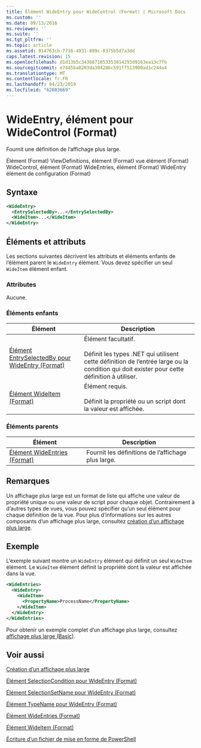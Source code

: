 ```yaml
---
title: Élément WideEntry pour WideControl (Format) | Microsoft Docs
ms.custom: ''
ms.date: 09/13/2016
ms.reviewer: ''
ms.suite: ''
ms.tgt_pltfrm: ''
ms.topic: article
ms.assetid: 014763cb-7716-4931-899c-8375b5d7a3dd
caps.latest.revision: 15
ms.openlocfilehash: d1d13b5c3436871053353814293d9163ea13c7fb
ms.sourcegitcommit: e7445ba8203da304286c591ff513900ad1c244a4
ms.translationtype: MT
ms.contentlocale: fr-FR
ms.lasthandoff: 04/23/2019
ms.locfileid: "62083669"
---
```

# <a name="wideentry-element-for-widecontrol-format"></a>WideEntry, élément pour WideControl (Format)

Fournit une définition de l’affichage plus large.

Élément (Format) ViewDefinitions, élément (Format) vue élément (Format) WideControl, élément (Format) WideEntries, élément (Format) WideEntry élément de configuration (Format)

## <a name="syntax"></a>Syntaxe

```xml
<WideEntry>
  <EntrySelectedBy>...</EntrySelectedBy>
  <WideItem>...</WideItem>
</WideEntry>
```

## <a name="attributes-and-elements"></a>Éléments et attributs

Les sections suivantes décrivent les attributs et éléments enfants de l’élément parent le `WideEntry` élément. Vous devez spécifier un seul `WideItem` élément enfant.

### <a name="attributes"></a>Attributes

Aucune.

### <a name="child-elements"></a>Éléments enfants

|Élément|Description|
|-------------|-----------------|
|[Élément EntrySelectedBy pour WideEntry (Format)](./entryselectedby-element-for-wideentry-format.md)|Élément facultatif.<br /><br /> Définit les types .NET qui utilisent cette définition de l’entrée large ou la condition qui doit exister pour cette définition à utiliser.|
|[Élément WideItem (Format)](./wideitem-element-for-widecontrol-format.md)|Élément requis.<br /><br /> Définit la propriété ou un script dont la valeur est affichée.|

### <a name="parent-elements"></a>Éléments parents

|Élément|Description|
|-------------|-----------------|
|[Élément WideEntries (Format)](./wideentries-element-for-widecontrol-format.md)|Fournit les définitions de l’affichage plus large.|

## <a name="remarks"></a>Remarques

Un affichage plus large est un format de liste qui affiche une valeur de propriété unique ou une valeur de script pour chaque objet. Contrairement à d’autres types de vues, vous pouvez spécifier qu’un seul élément pour chaque définition de la vue. Pour plus d’informations sur les autres composants d’un affichage plus large, consultez [création d’un affichage plus large](./creating-a-wide-view.md).

## <a name="example"></a>Exemple

L’exemple suivant montre un `WideEntry` élément qui définit un seul `WideItem` élément. Le `WideItem` élément définit la propriété dont la valeur est affichée dans la vue.

```xml
<WideEntries>
  <WideEntry>
    <WideItem>
      <PropertyName>ProcessName</PropertyName>
    </WideItem>
  </WideEntry>
</WideEntries>

```

Pour obtenir un exemple complet d’un affichage plus large, consultez [affichage plus large (Basic)](./wide-view-basic.md).

## <a name="see-also"></a>Voir aussi

[Création d’un affichage plus large](./creating-a-wide-view.md)

[Élément SelectionCondition pour WideEntry (Format)](./selectioncondition-element-for-entryselectedby-for-widecontrol-format.md)

[Élément SelectionSetName pour WideEntry (Format)](./selectionsetname-element-for-entryselectedby-for-widecontrol-format.md)

[Élément TypeName pour WideEntry (Format)](./typename-element-for-entryselectedby-for-wideentry-format.md)

[Élément WideEntries (Format)](./wideentries-element-for-widecontrol-format.md)

[Élément WideItem (Format)](./wideitem-element-for-widecontrol-format.md)

[Écriture d’un fichier de mise en forme de PowerShell](./writing-a-powershell-formatting-file.md)
